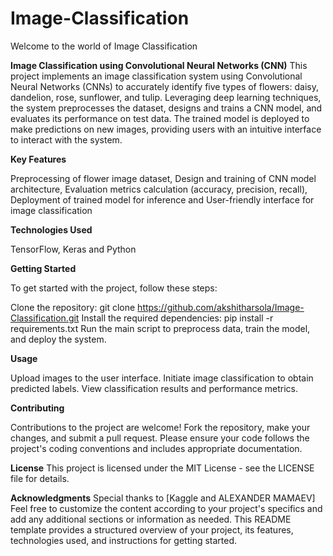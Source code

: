 # Image-Classification

Welcome to the world of Image Classification

**Image Classification using Convolutional Neural Networks (CNN)**
This project implements an image classification system using Convolutional Neural Networks (CNNs) to accurately identify five types of flowers: daisy, dandelion, rose, sunflower, and tulip. Leveraging deep learning techniques, the system preprocesses the dataset, designs and trains a CNN model, and evaluates its performance on test data. The trained model is deployed to make predictions on new images, providing users with an intuitive interface to interact with the system.

**Key Features**

Preprocessing of flower image dataset, 
Design and training of CNN model architecture, 
Evaluation metrics calculation (accuracy, precision, recall), 
Deployment of trained model for inference and 
User-friendly interface for image classification

**Technologies Used**

TensorFlow, Keras and Python

**Getting Started**

To get started with the project, follow these steps:

Clone the repository: git clone https://github.com/akshitharsola/Image-Classification.git
Install the required dependencies: pip install -r requirements.txt
Run the main script to preprocess data, train the model, and deploy the system.

**Usage**

Upload images to the user interface.
Initiate image classification to obtain predicted labels.
View classification results and performance metrics.

**Contributing**

Contributions to the project are welcome! Fork the repository, make your changes, and submit a pull request. Please ensure your code follows the project's coding conventions and includes appropriate documentation.

**License**
This project is licensed under the MIT License - see the LICENSE file for details.

**Acknowledgments**
Special thanks to [Kaggle and ALEXANDER MAMAEV]
Feel free to customize the content according to your project's specifics and add any additional sections or information as needed. This README template provides a structured overview of your project, its features, technologies used, and instructions for getting started.
